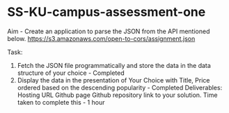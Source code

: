 # SS-KU-campus-assessment-one


Aim - Create an application to parse the JSON from the API mentioned below.
https://s3.amazonaws.com/open-to-cors/assignment.json

Task:
1. Fetch the JSON file programmatically and store the data in the data structure of your choice - Completed
2. Display the data in the presentation of Your Choice with Title, Price ordered based on the descending popularity - Completed
Deliverables: 
Hosting URL Github page
Github repository link to your solution.
Time taken to complete this - 1 hour
